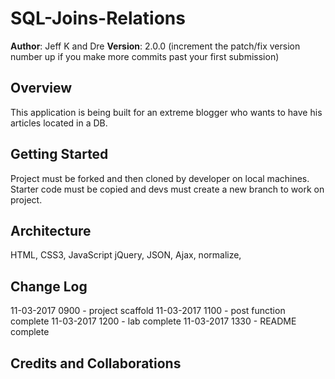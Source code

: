 # SQL-Joins-Relations

**Author**: Jeff K and Dre
**Version**: 2.0.0 (increment the patch/fix version number up if you make more commits past your first submission)

## Overview
<!-- Provide a high level overview of what this application is and why you are building it, beyond the fact that it's an assignment for a Code Fellows 301 class. (i.e. What's your problem domain?) -->

This application is being built for an extreme blogger who wants to have his articles located in a DB.

## Getting Started
<!-- What are the steps that a user must take in order to build this app on their own machine and get it running? -->

Project must be forked and then cloned by developer on local machines. Starter code must be copied and devs must create a new branch to work on project.

## Architecture
<!-- Provide a detailed description of the application design. What technologies (languages, libraries, etc) you're using, and any other relevant design information. -->

HTML, CSS3, JavaScript
jQuery, JSON, Ajax, normalize,

## Change Log
<!-- Use this are to document the iterative changes made to your application as each feature is successfully implemented. Use time stamps. Here's an examples:-->

11-03-2017 0900 - project scaffold
11-03-2017 1100 - post function complete
11-03-2017 1200 - lab complete
11-03-2017 1330 - README complete
## Credits and Collaborations
<!-- Give credit (and a link) to other people or resources that helped you build this application. -->
